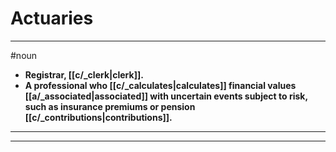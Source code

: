 # Actuaries
---
#noun
- **Registrar, [[c/_clerk|clerk]].**
- **A professional who [[c/_calculates|calculates]] financial values [[a/_associated|associated]] with uncertain events subject to risk, such as insurance premiums or pension [[c/_contributions|contributions]].**
---
---
